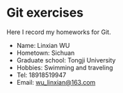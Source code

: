 # Git exercises
Here I record my homeworks for Git.
- Name: Linxian WU
- Hometown: Sichuan
- Graduate school: Tongji University
- Hobbies: Swimming and traveling
- Tel: 18918519947
- Email: wu_linxian@163.com

